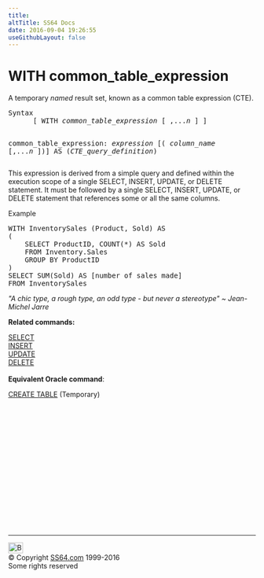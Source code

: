 ```yaml
---
title:
altTitle: SS64 Docs
date: 2016-09-04 19:26:55
useGithubLayout: false
---
```

<!-- #BeginLibraryItem "/Library/head_sql.lbi" --><!-- #EndLibraryItem --><h1>WITH common_table_expression</h1>
<p>A temporary <i>named</i> result set, known as a common table expression (CTE). </p>
<pre>Syntax
      [ WITH <i>common_table_expression</i> [ ,...<i>n</i> ] ]

   common_table_expression:
        <i>expression</i> [( <i>column_name </i>[,...<i>n</i> ])]
          AS
            (<i>CTE_query_definition</i>)</pre>
<p>    This expression is derived from a simple query and defined within the execution scope of a single SELECT, INSERT, UPDATE, or DELETE statement. It must be followed by a single SELECT, INSERT, UPDATE, or DELETE statement that references some or all the same columns. </p>
<p>Example</p>
<pre>WITH InventorySales (Product, Sold) AS <br>(<br>    SELECT ProductID, COUNT(*) AS Sold<br>    FROM Inventory.Sales<br>    GROUP BY ProductID<br>) <br>SELECT SUM(Sold) AS [number of sales made]<br>FROM InventorySales</pre>
<p class="quote"><i>"A chic type, a rough type, an odd type - but never a stereotype"
~ Jean-Michel Jarre </i></p>
<p><b>Related commands:</b></p>
<p>  <span class="body"><a href="select.html">SELECT</a><br>
    <a href="insert.html">INSERT</a><br>
    <a href="update.html">UPDATE</a><br>
  <a href="delete.html">DELETE</a></span><br>
  <br>
<b>Equivalent Oracle command</b>:</p>
<p><a href="../ora/table_c.html">CREATE TABLE</a> (Temporary)</p><!-- #BeginLibraryItem "/Library/foot_sql.lbi" --><p>
<!-- ss64-sql -->
<ins class="adsbygoogle" style="display:inline-block;width:300px;height:250px" data-ad-client="ca-pub-6140977852749469" data-ad-slot="6953563613"></ins>
<script>
(adsbygoogle = window.adsbygoogle || []).push({});
</script></p>
<hr>
<div id="bl" class="footer"><a href="clause_with_common_te.html#"><img src="../images/top.png" width="30" height="22" alt="Back to the Top"></a></div>
<div id="br" class="footer, tagline">© Copyright <a href="http://ss64.com/">SS64.com</a> 1999-2016<br>
Some rights reserved</div><!-- #EndLibraryItem -->

